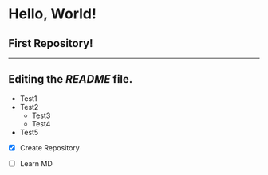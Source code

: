 # Hello, World!
## **First Repository!**
---
Editing the *README* file.
---
* Test1
* Test2
   * Test3
   * Test4
* Test5

- [x] Create Repository
- [ ] Learn MD

